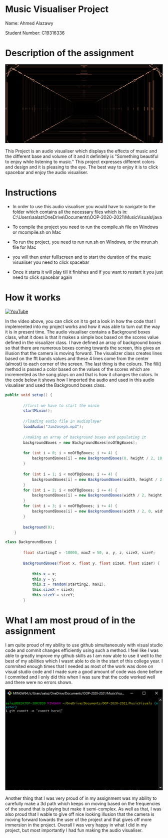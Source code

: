 # Music Visualiser Project

Name: Ahmed Alazawy

Student Number: C19316336

# Description of the assignment
![my image](images/project.png)

This Project is an audio visualiser which displays the effects of music and the different base and volume of it and it definitely is "Something beautiful to enjoy while listening to music." This project expresses different colors and design and it is pleasing to the eye. The best way to enjoy it is to click spacebar and enjoy the audio visualiser.

# Instructions
- In order to use this audio visualiser you would have to navigate to the folder which contains all the necessary files which is in: C:\Users\aalaz\OneDrive\Documents\OOP-2020-2021\MusicVisuals\java

- To compile the project you need to run the compile.sh file on Windows or mcompile.sh on Mac

- To run the project, you need to run run.sh on Windows, or the mrun.sh file for Mac

- you will then enter fulllscreen and to start the duration of the music visualiser you need to click spacebar

- Once it starts it will play till it finishes and if you want to restart it you just need to click spacebar again

# How it works
[![YouTube](http://img.youtube.com/vi/2j8BP0fiL8U/0.jpg)](https://www.youtube.com/watch?v=2j8BP0fiL8U)

In the video above, you can click on it to get a look in how the code that I implemented into my project works and how it was able to turn out the way it is in present time. The audio visualiser contains a Background boxes class, what it does is that it makes a simple box based on the scores value defined in the visualizer class. I have defined an array of background boxes so that there are numerous boxes coming towards the screen, this gives an illusion that the camera is moving forward. The visualizer class creates lines based on the fft bands values and these 4 lines come from the center (almost) to each corner of the screen. The last thing is the colours. The fill() method is passed a color based on the values of the scores which are incremented as the song plays on and that is how it changes the colors. In the code below it shows how I imported the audio and used in this audio visualiser and used the Background boxes class.

```Java
public void setup() {

        //first we have to start the minim
        startMinim();

        //loading audio file in audioplayer
        loadAudio("JimJoseph.mp3");

        //making an array of background boxes and populating it
        backgroundBoxes = new BackgroundBoxes[noOfBgBoxes];

        for (int i = 0; i < noOfBgBoxes; i += 4) {
            backgroundBoxes[i] = new BackgroundBoxes(0, height / 2, 10, height);
        }

        for (int i = 1; i < noOfBgBoxes; i += 4) {
            backgroundBoxes[i] = new BackgroundBoxes(width, height / 2, 10, height);
        }
        for (int i = 2; i < noOfBgBoxes; i += 4) {
            backgroundBoxes[i] = new BackgroundBoxes(width / 2, height, width, 10);
        }
        for (int i = 3; i < noOfBgBoxes; i += 4) {
            backgroundBoxes[i] = new BackgroundBoxes(width / 2, 0, width, 10);
        }

        background(0);
    }
```

```Java
class BackgroundBoxes {

        float startingZ = -10000, maxZ = 50, x, y, z, sizeX, sizeY;

        BackgroundBoxes(float x, float y, float sizeX, float sizeY) {

            this.x = x;
            this.y = y;
            this.z = random(startingZ, maxZ);
            this.sizeX = sizeX;
            this.sizeY = sizeY;
        }
```

# What I am most proud of in the assignment
I am quite proud of my ability to use github simultaneously with visual studio code and commit changes efficiently using such a method. I feel like I was able to greatly improve my github skills as I am now able to use it well to the best of my abilities which I wasnt able to do in the start of this college year. I commited enough times that I needed as most of the work was done on visual studio code and I made sure a good amount of code was done before I commited and I only did this when I was sure that the code worked well and there were no errors shown.

![Gitbash image](images/gitbash.PNG)

Another thing that I was very proud of in my assignment was my ability to carefully make a 3d path which keeps on moving based on the frequencies of the sound that is playing but make it semi-complex. As well as that, I was also proud that I wable to give off nice looking illusion that the camera is moving forward towards the user of the project and that gives off more immersion in the project. Overall I was very happy in what I did in my project, but most importantly I had fun making the audio visualiser.


